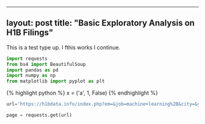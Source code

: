 

---
layout: post
title:  "Basic Exploratory Analysis on H1B Filings"
---



This is a test type up. I fthis works I continue.



```python
import requests
from bs4 import BeautifulSoup
import pandas as pd
import numpy as np
from matplotlib import pyplot as plt
```
{% highlight python %}
x = ('a', 1, False)
{% endhighlight %}



```python
url='https://h1bdata.info/index.php?em=&job=machine+learning%2B&city=&year=All+Years'
```


```python
page = requests.get(url)
```



